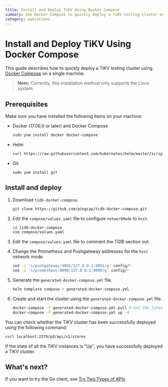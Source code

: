 ```yaml
---
title: Install and Deploy TiKV Using Docker Compose
summary: Use Docker Compose to quickly deploy a TiKV testing cluster on a single machine.
category: operations
---
```


# Install and Deploy TiKV Using Docker Compose

This guide describes how to quickly deploy a TiKV testing cluster using [Docker Compose](https://github.com/pingcap/tidb-docker-compose/) on a single machine.

> **Note:** Currently, this installation method only supports the Linux system.

## Prerequisites

Make sure you have installed the following items on your machine:

- Docker (17.06.0 or later) and Docker Compose

    ```bash
    sudo yum install docker docker-compose
    ```

- Helm

    ```bash
    curl https://raw.githubusercontent.com/kubernetes/helm/master/scripts/get | bash
    ```

- Git

    ```
    sudo yum install git
    ```

## Install and deploy

1. Download `tidb-docker-compose`.

    ```bash
    git clone https://github.com/pingcap/tidb-docker-compose.git
    ```

2. Edit the `compose/values.yaml` file to configure `networkMode` to `host`.

    ```bash
    cd tidb-docker-compose
    vim compose/values.yaml  
    ```

3. Edit the `compose/values.yaml` file to comment the TiDB section out.

4. Change the Prometheus and Pushgateway addresses for the `host` network mode.

    ```bash
    sed -i 's/pushgateway:9091/127.0.0.1:9091/g' config/*
    sed -i 's/prometheus:9090/127.0.0.1:9090/g' config/*
    ```

5. Generate the `generated-docker-compose.yml` file.

    ```bash
    helm template compose > generated-docker-compose.yml
    ```

6. Create and start the cluster using the `generated-docker-compose.yml` file.

    ```bash
    docker-compose -f generated-docker-compose.yml pull # Get the latest Docker images
    docker-compose -f generated-docker-compose.yml up -d
    ```

You can check whether the TiKV cluster has been successfully deployed using the following command:

```bash
curl localhost:2379/pd/api/v1/stores
```

If the state of all the TiKV instances is "Up", you have successfully deployed a TiKV cluster.

## What's next?

If you want to try the Go client, see [Try Two Types of APIs](../tikv/go-client-api.md).